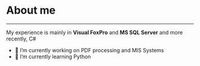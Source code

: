 # About me
---
<!--**Latcham-JW/Latcham-JW** is a ✨ _special_ ✨ repository because its `README.md` (this file) appears on your GitHub profile.-->

My experience is mainly in **Visual FoxPro** and **MS SQL Server** and more recently, C#
- 🔭 I’m currently working on PDF processing and MIS Systems
- 🌱 I’m currently learning Python


